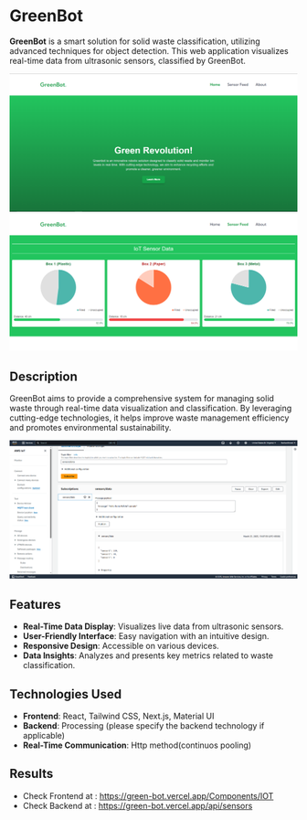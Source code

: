 # GreenBot

**GreenBot** is a smart solution for solid waste classification, utilizing advanced techniques for object detection. This web application visualizes real-time data from ultrasonic sensors, classified by GreenBot.

![Landing Page](/public/LandingPage.PNG)
![Sensor Feed](/public/IOT.PNG)

## Description

GreenBot aims to provide a comprehensive system for managing solid waste through real-time data visualization and classification. By leveraging cutting-edge technologies, it helps improve waste management efficiency and promotes environmental sustainability.

![AWS Sensor Feed](/public/AWSRealTime.PNG)
## Features

- **Real-Time Data Display**: Visualizes live data from ultrasonic sensors.
- **User-Friendly Interface**: Easy navigation with an intuitive design.
- **Responsive Design**: Accessible on various devices.
- **Data Insights**: Analyzes and presents key metrics related to waste classification.

## Technologies Used
- **Frontend**: React, Tailwind CSS, Next.js, Material UI
- **Backend**: Processing (please specify the backend technology if applicable)
- **Real-Time Communication**: Http method(continuos pooling)

## Results
- Check Frontend at : https://green-bot.vercel.app/Components/IOT
- Check Backend at : https://green-bot.vercel.app/api/sensors

